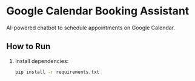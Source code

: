 # Google Calendar Booking Assistant

AI-powered chatbot to schedule appointments on Google Calendar.

## How to Run
1. Install dependencies:
   ```bash
   pip install -r requirements.txt
